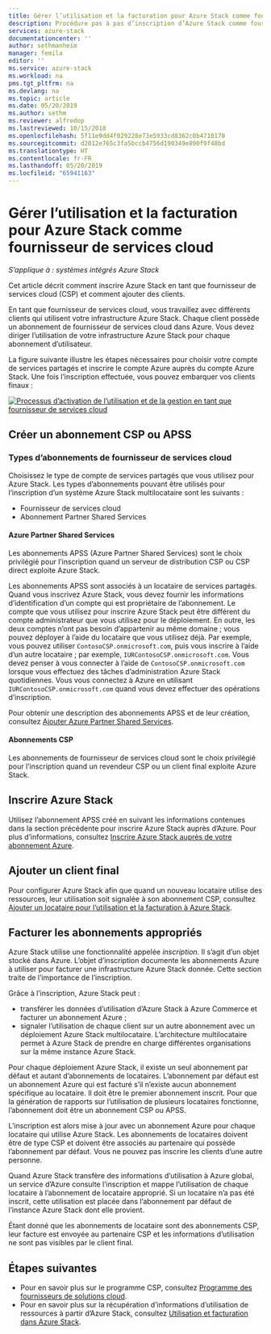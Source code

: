 ```yaml
---
title: Gérer l’utilisation et la facturation pour Azure Stack comme fournisseur de services cloud | Microsoft Docs
description: Procédure pas à pas d’inscription d’Azure Stack comme fournisseur de services cloud et d’ajout de clients pour la facturation.
services: azure-stack
documentationcenter: ''
author: sethmanheim
manager: femila
editor: ''
ms.service: azure-stack
ms.workload: na
pms.tgt_pltfrm: na
ms.devlang: na
ms.topic: article
ms.date: 05/20/2019
ms.author: sethm
ms.reviewer: alfredop
ms.lastreviewed: 10/15/2018
ms.openlocfilehash: 5f11e9dd4f029228e73e5933cd8362c0b4710178
ms.sourcegitcommit: d2012e765c3fa5bccb4756d190349e890f9f48bd
ms.translationtype: HT
ms.contentlocale: fr-FR
ms.lasthandoff: 05/20/2019
ms.locfileid: "65941163"
---
```

# <a name="manage-usage-and-billing-for-azure-stack-as-a-cloud-service-provider"></a>Gérer l’utilisation et la facturation pour Azure Stack comme fournisseur de services cloud

*S’applique à : systèmes intégrés Azure Stack*

Cet article décrit comment inscrire Azure Stack en tant que fournisseur de services cloud (CSP) et comment ajouter des clients.

En tant que fournisseur de services cloud, vous travaillez avec différents clients qui utilisent votre infrastructure Azure Stack. Chaque client possède un abonnement de fournisseur de services cloud dans Azure. Vous devez diriger l’utilisation de votre infrastructure Azure Stack pour chaque abonnement d’utilisateur.

La figure suivante illustre les étapes nécessaires pour choisir votre compte de services partagés et inscrire le compte Azure auprès du compte Azure Stack. Une fois l’inscription effectuée, vous pouvez embarquer vos clients finaux :

[![Processus d’activation de l’utilisation et de la gestion en tant que fournisseur de services cloud](media/azure-stack-add-manage-billing-as-a-csp/process-add-useage-as-a-csp.png "Processus d’activation de l’utilisation et de la gestion en tant que fournisseur de services cloud")](media/azure-stack-add-manage-billing-as-a-csp/process-add-useage-as-a-csp.png#lightbox)

## <a name="create-a-csp-or-apss-subscription"></a>Créer un abonnement CSP ou APSS

### <a name="cloud-service-provider-subscription-types"></a>Types d’abonnements de fournisseur de services cloud

Choisissez le type de compte de services partagés que vous utilisez pour Azure Stack. Les types d’abonnements pouvant être utilisés pour l’inscription d’un système Azure Stack multilocataire sont les suivants :

- Fournisseur de services cloud
- Abonnement Partner Shared Services

#### <a name="azure-partner-shared-services"></a>Azure Partner Shared Services

Les abonnements APSS (Azure Partner Shared Services) sont le choix privilégié pour l’inscription quand un serveur de distribution CSP ou CSP direct exploite Azure Stack.

Les abonnements APSS sont associés à un locataire de services partagés. Quand vous inscrivez Azure Stack, vous devez fournir les informations d’identification d’un compte qui est propriétaire de l’abonnement. Le compte que vous utilisez pour inscrire Azure Stack peut être différent du compte administrateur que vous utilisez pour le déploiement. En outre, les deux comptes n’ont pas besoin d’appartenir au même domaine ; vous pouvez déployer à l’aide du locataire que vous utilisez déjà. Par exemple, vous pouvez utiliser `ContosoCSP.onmicrosoft.com`, puis vous inscrire à l’aide d’un autre locataire ; par exemple, `IURContosoCSP.onmicrosoft.com`. Vous devez penser à vous connecter à l’aide de `ContosoCSP.onmicrosoft.com` lorsque vous effectuez des tâches d’administration Azure Stack quotidiennes. Vous vous connectez à Azure en utilisant `IURContosoCSP.onmicrosoft.com` quand vous devez effectuer des opérations d’inscription.

Pour obtenir une description des abonnements APSS et de leur création, consultez [Ajouter Azure Partner Shared Services](/partner-center/shared-services).

#### <a name="csp-subscriptions"></a>Abonnements CSP

Les abonnements de fournisseur de services cloud sont le choix privilégié pour l’inscription quand un revendeur CSP ou un client final exploite Azure Stack.

## <a name="register-azure-stack"></a>Inscrire Azure Stack

Utilisez l’abonnement APSS créé en suivant les informations contenues dans la section précédente pour inscrire Azure Stack auprès d’Azure. Pour plus d’informations, consultez [Inscrire Azure Stack auprès de votre abonnement Azure](azure-stack-registration.md).

## <a name="add-end-customer"></a>Ajouter un client final

Pour configurer Azure Stack afin que quand un nouveau locataire utilise des ressources, leur utilisation soit signalée à son abonnement CSP, consultez [Ajouter un locataire pour l’utilisation et la facturation à Azure Stack](azure-stack-csp-howto-register-tenants.md).

## <a name="charge-the-right-subscriptions"></a>Facturer les abonnements appropriés

Azure Stack utilise une fonctionnalité appelée *inscription*. Il s’agit d’un objet stocké dans Azure. L’objet d’inscription documente les abonnements Azure à utiliser pour facturer une infrastructure Azure Stack donnée. Cette section traite de l’importance de l’inscription.

Grâce à l’inscription, Azure Stack peut :

- transférer les données d’utilisation d’Azure Stack à Azure Commerce et facturer un abonnement Azure ;
- signaler l’utilisation de chaque client sur un autre abonnement avec un déploiement Azure Stack multilocataire. L’architecture multilocataire permet à Azure Stack de prendre en charge différentes organisations sur la même instance Azure Stack.

Pour chaque déploiement Azure Stack, il existe un seul abonnement par défaut et autant d’abonnements de locataires. L’abonnement par défaut est un abonnement Azure qui est facturé s’il n’existe aucun abonnement spécifique au locataire. Il doit être le premier abonnement inscrit. Pour que la génération de rapports sur l’utilisation de plusieurs locataires fonctionne, l’abonnement doit être un abonnement CSP ou APSS.

L’inscription est alors mise à jour avec un abonnement Azure pour chaque locataire qui utilise Azure Stack. Les abonnements de locataires doivent être de type CSP et doivent être associés au partenaire qui possède l’abonnement par défaut. Vous ne pouvez pas inscrire les clients d’une autre personne.

Quand Azure Stack transfère des informations d’utilisation à Azure global, un service d’Azure consulte l’inscription et mappe l’utilisation de chaque locataire à l’abonnement de locataire approprié. Si un locataire n’a pas été inscrit, cette utilisation est placée dans l’abonnement par défaut de l’instance Azure Stack dont elle provient.

Étant donné que les abonnements de locataire sont des abonnements CSP, leur facture est envoyée au partenaire CSP et les informations d’utilisation ne sont pas visibles par le client final.

## <a name="next-steps"></a>Étapes suivantes

- Pour en savoir plus sur le programme CSP, consultez [Programme des fournisseurs de solutions cloud](https://partner.microsoft.com/solutions/microsoft-cloud-solutions).
- Pour en savoir plus sur la récupération d’informations d’utilisation de ressources à partir d’Azure Stack, consultez [Utilisation et facturation dans Azure Stack](azure-stack-billing-and-chargeback.md).
